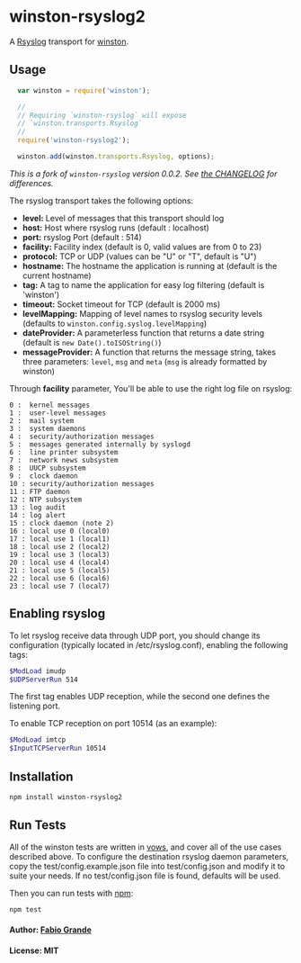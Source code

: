# winston-rsyslog2

A [Rsyslog][0] transport for [winston][1].

## Usage
``` js
  var winston = require('winston');

  //
  // Requiring `winston-rsyslog` will expose 
  // `winston.transports.Rsyslog`
  //
  require('winston-rsyslog2');

  winston.add(winston.transports.Rsyslog, options);
```

*This is a fork of `winston-rsyslog` version 0.0.2. See [the CHANGELOG](./CHANGELOG.md) for differences.*

The rsyslog transport takes the following options:

* __level:__ Level of messages that this transport should log
* __host:__ Host where rsyslog runs (default : localhost)
* __port:__ rsyslog Port (default : 514)
* __facility:__ Facility index (default is 0, valid values are from 0 to 23)
* __protocol:__ TCP or UDP (values can be "U" or "T", default is "U")
* __hostname:__ The hostname the application is running at (default is the current hostname)
* __tag:__ A tag to name the application for easy log filtering (default is 'winston')
* __timeout:__ Socket timeout for TCP (default is 2000 ms)
* __levelMapping:__ Mapping of level names to rsyslog security levels (defaults to `winston.config.syslog.levelMapping`)
* __dateProvider:__ A parameterless function that returns a date string (default is `new Date().toISOString()`)
* __messageProvider:__ A function that returns the message string, takes three parameters: `level`, `msg` and `meta` (`msg` is already formatted by winston)

Through __facility__ parameter, You'll be able to use the right log file on rsyslog:

```
0 :  kernel messages
1 :  user-level messages
2 :  mail system
3 :  system daemons
4 :  security/authorization messages
5 :  messages generated internally by syslogd
6 :  line printer subsystem
7 :  network news subsystem
8 :  UUCP subsystem
9 :  clock daemon
10 : security/authorization messages
11 : FTP daemon
12 : NTP subsystem
13 : log audit
14 : log alert
15 : clock daemon (note 2)
16 : local use 0 (local0)
17 : local use 1 (local1)
18 : local use 2 (local2)
19 : local use 3 (local3)
20 : local use 4 (local4)
21 : local use 5 (local5)
22 : local use 6 (local6)
23 : local use 7 (local7)
```

## Enabling rsyslog
To let rsyslog receive data through UDP port, you should change its configuration (typically located in /etc/rsyslog.conf),
enabling the following tags:

``` bash
$ModLoad imudp
$UDPServerRun 514
```

The first tag enables UDP reception, while the second one defines the listening port.

To enable TCP reception on port 10514 (as an example):

``` bash
$ModLoad imtcp
$InputTCPServerRun 10514
```

## Installation

``` bash
npm install winston-rsyslog2
```

## Run Tests
All of the winston tests are written in [vows][3], and cover all of the use cases described above. 
To configure the destination rsyslog daemon parameters, copy the test/config.example.json file into test/config.json 
and modify it to suite your needs.
If no test/config.json file is found, defaults will be used.

Then you can run tests with [npm][4]:

``` bash
npm test
```

#### Author: [Fabio Grande](http://about.me/fgrande)
#### License: MIT

[0]: http://en.wikipedia.org/wiki/Rsyslog
[1]: https://github.com/flatiron/winston
[2]: https://github.com/indexzero/winston-loggly
[3]: http://vowsjs.org
[4]: http://npmjs.org
